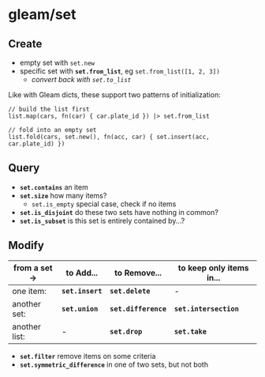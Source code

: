 # gleam/set

## Create

- empty set with `set.new`
- specific set with **`set.from_list`**, eg `set.from_list([1, 2, 3])`
  - *convert back with `set.to_list`*

Like with Gleam dicts, these support two patterns of initialization:

```Gleam
// build the list first
list.map(cars, fn(car) { car.plate_id }) |> set.from_list

// fold into an empty set
list.fold(cars, set.new(), fn(acc, car) { set.insert(acc, car.plate_id) })
```

## Query

- **`set.contains`** an item
- **`set.size`** how many items?
  - `set.is_empty` special case, check if no items
- **`set.is_disjoint`** do these two sets have nothing in common?
- **`set.is_subset`** is this set is entirely contained by...?

## Modify


|from a set -> |to Add...|to Remove...|to keep only items in...|
|-|-|-|-|
|one item:| **`set.insert`** | **`set.delete`** |-|
|another set:| **`set.union`** | **`set.difference`** |**`set.intersection`**|
|another list:|-| **`set.drop`** | **`set.take`** |
  
- **`set.filter`** remove items on some criteria
- **`set.symmetric_difference`** in one of two sets, but not both
